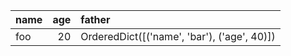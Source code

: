 | name | age | father |
| :--- | ---: | :--- |
| foo | 20 | OrderedDict([('name', 'bar'), ('age', 40)]) |
